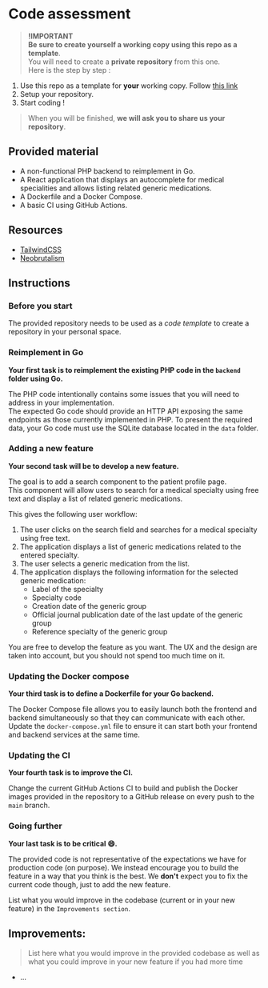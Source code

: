 # Code assessment

> **!IMPORTANT**  
> **Be sure to create yourself a working copy using this repo as a template**.  
> You will need to create a **private repository** from this one.   
> Here is the step by step :
1. Use this repo as a template for **your** working copy. Follow [this link](https://github.com/new?template_name=foundation-interview&template_owner=synapse-medicine)
2. Setup your repository. 
3. Start coding ! 
> When you will be finished, **we will ask you to share us your repository**. 

## Provided material

* A non-functional PHP backend to reimplement in Go.
* A React application that displays an autocomplete for medical specialities and allows listing related generic medications.
* A Dockerfile and a Docker Compose.
* A basic CI using GitHub Actions.

## Resources 

* [TailwindCSS](https://tailwindcss.com/docs)
* [Neobrutalism](https://www.neobrutalism.dev/styling)

## Instructions

### Before you start 

The provided repository needs to be used as a *code template* to create a repository in your personal space. 

### Reimplement in Go

**Your first task is to reimplement the existing PHP code in the `backend` folder using Go.**

The PHP code intentionally contains some issues that you will need to address in your implementation.  
The expected Go code should provide an HTTP API exposing the same endpoints as those currently implemented in PHP.
To present the required data, your Go code must use the SQLite database located in the `data` folder.

### Adding a new feature

**Your second task will be to develop a new feature.**

The goal is to add a search component to the patient profile page.  
This component will allow users to search for a medical specialty using free text and display a list of related generic medications.  

This gives the following user workflow:  
1. The user clicks on the search field and searches for a medical specialty using free text.  
2. The application displays a list of generic medications related to the entered specialty.  
3. The user selects a generic medication from the list.  
4. The application displays the following information for the selected generic medication:
    - Label of the specialty  
    - Specialty code  
    - Creation date of the generic group  
    - Official journal publication date of the last update of the generic group  
    - Reference specialty of the generic group  

You are free to develop the feature as you want. The UX and the design are taken into account, but you should not spend too much time on it.

### Updating the Docker compose

**Your third task is to define a Dockerfile for your Go backend.**

The Docker Compose file allows you to easily launch both the frontend and backend simultaneously so that they can communicate with each other. Update the `docker-compose.yml` file to ensure it can start both your frontend and backend services at the same time.

### Updating the CI

**Your fourth task is to improve the CI.**

Change the current GitHub Actions CI to build and publish the Docker images provided in the repository to a GitHub release on every push to the `main` branch.

### Going further

**Your last task is to be critical :smile:.**

The provided code is not representative of the expectations we have for production code (on purpose).
We instead encourage you to build the feature in a way that you think is the best.
We **don't** expect you to fix the current code though, just to add the new feature.

List what you would improve in the codebase (current or in your new feature) in the `Improvements section`.

## Improvements:

> List here what you would improve in the provided codebase as well as what you could improve in your new feature
> if you had more time

* ...
